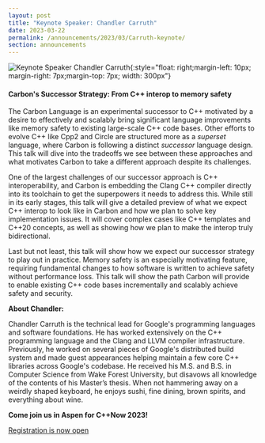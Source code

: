 ```yaml
---
layout: post
title: "Keynote Speaker: Chandler Carruth"
date: 2023-03-22
permalink: /announcements/2023/03/Carruth-keynote/
section: announcements
---
```


![Keynote Speaker Chandler Carruth](/assets/img/posts/2023/chandler-carruth.jpg "Keynote Speaker Chandler Carruth"){:style="float: right;margin-left: 10px; margin-right: 7px;margin-top: 7px; width: 300px"}

#### Carbon's Successor Strategy: From C++ interop to memory safety

The Carbon Language is an experimental successor to C++ motivated by a desire to effectively and scalably bring significant language improvements like memory safety to existing large-scale C++ code bases. Other efforts to evolve C++ like Cpp2 and Circle are structured more as a *superset* language, where Carbon is following a distinct *successor* language design. This talk will dive into the tradeoffs we see between these approaches and what motivates Carbon to take a different approach despite its challenges.

One of the largest challenges of our successor approach is C++ interoperability, and Carbon is embedding the Clang C++ compiler directly into its toolchain to get the superpowers it needs to address this. While still in its early stages, this talk will give a detailed preview of what we expect C++ interop to look like in Carbon and how we plan to solve key implementation issues. It will cover complex cases like C++ templates and C++20 concepts, as well as showing how we plan to make the interop truly bidirectional.

Last but not least, this talk will show how we expect our successor strategy to play out in practice. Memory safety is an especially motivating feature, requiring fundamental changes to how software is written to achieve safety without performance loss. This talk will show the path Carbon will provide to enable existing C++ code bases incrementally and scalably achieve safety and security.

<!--break-->
**About Chandler:**

Chandler Carruth is the technical lead for Google's programming languages and software foundations. He has worked extensively on the C++ programming language and the Clang and LLVM compiler infrastructure. Previously, he worked on several pieces of Google's distributed build system and made guest appearances helping maintain a few core C++ libraries across Google's codebase. He received his M.S. and B.S. in Computer Science from Wake Forest University, but disavows all knowledge of the contents of his Master’s thesis. When not hammering away on a weirdly shaped keyboard, he enjoys sushi, fine dining, brown spirits, and everything about wine.

**Come join us in Aspen for C++Now 2023!** 

[Registration is now open](/registration/)
